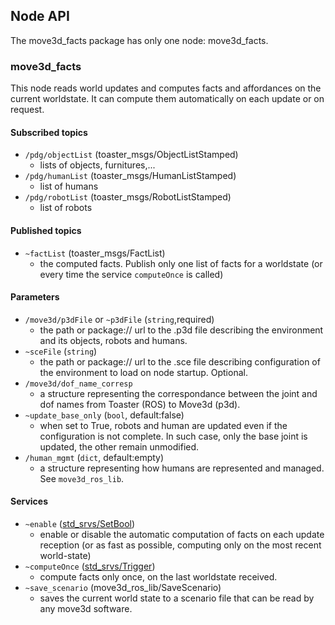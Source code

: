 ## Node API

The move3d\_facts package has only one node: move3d\_facts.

### move3d\_facts

This node reads world updates and computes facts and affordances on the current worldstate. It can compute them automatically on each update or on request.

#### Subscribed topics

* ```/pdg/objectList``` (toaster_msgs/ObjectListStamped)     
    * lists of objects, furnitures,...
* ```/pdg/humanList```  (toaster_msgs/HumanListStamped)
    * list of humans
* ```/pdg/robotList``` (toaster_msgs/RobotListStamped)
    * list of robots

#### Published topics
* ```~factList``` (toaster_msgs/FactList)
    * the computed facts. Publish only one list of facts for a worldstate (or every time the service ```computeOnce``` is called)

#### Parameters

* ```/move3d/p3dFile``` or ```~p3dFile``` (```string```,required)
    * the path or package:// url to the .p3d file describing the environment and its objects, robots and humans.
* ```~sceFile``` (```string```)
    * the path or package:// url to the .sce file describing configuration of the environment to load on node startup. Optional.
* ```/move3d/dof_name_corresp```
    * a structure representing the correspondance between the joint and dof names from Toaster (ROS) to Move3d (p3d).
* ```~update_base_only``` (```bool```, default:false)
    * when set to True, robots and human are updated even if the configuration is not complete. In such case, only the base joint is updated, the other remain unmodified.
* ```/human_mgmt``` (```dict```, default:empty)
    * a structure representing how humans are represented and managed. See ```move3d_ros_lib```.


#### Services


* ```~enable``` ([std_srvs/SetBool](http://docs.ros.org/api/std_srvs/html/srv/SetBool.html))
    * enable or disable the automatic computation of facts on each update reception (or as fast as possible, computing only on the most recent world-state)
* ```~computeOnce```  ([std_srvs/Trigger](http://docs.ros.org/api/std_srvs/html/srv/Trigger.html))
    * compute facts only once, on the last worldstate received.
* ```~save_scenario``` (move3d_ros_lib/SaveScenario)
    * saves the current world state to a scenario file that can be read by any move3d software.


